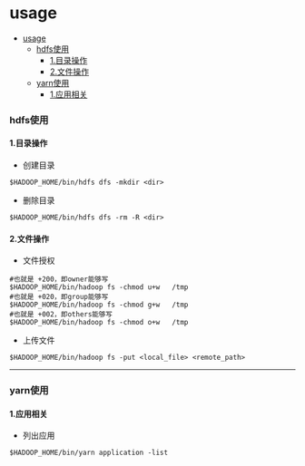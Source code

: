 # usage


<!-- @import "[TOC]" {cmd="toc" depthFrom=1 depthTo=6 orderedList=false} -->

<!-- code_chunk_output -->

- [usage](#usage)
    - [hdfs使用](#hdfs使用)
      - [1.目录操作](#1目录操作)
      - [2.文件操作](#2文件操作)
    - [yarn使用](#yarn使用)
      - [1.应用相关](#1应用相关)

<!-- /code_chunk_output -->

### hdfs使用

#### 1.目录操作

* 创建目录
```shell
$HADOOP_HOME/bin/hdfs dfs -mkdir <dir>
```

* 删除目录
```shell
$HADOOP_HOME/bin/hdfs dfs -rm -R <dir>
```

#### 2.文件操作

* 文件授权

```shell
#也就是 +200，即owner能够写
$HADOOP_HOME/bin/hadoop fs -chmod u+w   /tmp
#也就是 +020，即group能够写
$HADOOP_HOME/bin/hadoop fs -chmod g+w   /tmp
#也就是 +002，即others能够写
$HADOOP_HOME/bin/hadoop fs -chmod o+w   /tmp
```

* 上传文件
```shell
$HADOOP_HOME/bin/hadoop fs -put <local_file> <remote_path>
```

***

### yarn使用

#### 1.应用相关

* 列出应用
```shell
$HADOOP_HOME/bin/yarn application -list
```